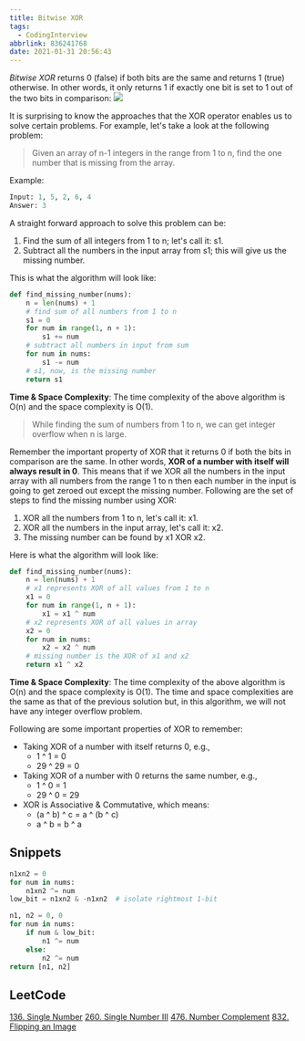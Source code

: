 ```yaml
---
title: Bitwise XOR
tags:
  - CodingInterview
abbrlink: 836241768
date: 2021-01-31 20:56:43
---
```

_Bitwise XOR_ returns 0 (false) if both bits are the same and returns 1 (true) otherwise. In other words, it only returns 1 if exactly one bit is set to 1 out of the two bits in comparison:
![](https://raw.githubusercontent.com/necusjz/p/master/CodingInterview/educative/04.png)

It is surprising to know the approaches that the XOR operator enables us to solve certain problems. For example, let's take a look at the following problem:
> Given an array of n-1 integers in the range from 1 to n, find the one number that is missing from the array.

Example:
```python
Input: 1, 5, 2, 6, 4
Answer: 3
```

A straight forward approach to solve this problem can be:
1. Find the sum of all integers from 1 to n; let's call it: s1.
2. Subtract all the numbers in the input array from s1; this will give us the missing number.

<!--more-->
This is what the algorithm will look like:
```python
def find_missing_number(nums):
    n = len(nums) + 1
    # find sum of all numbers from 1 to n
    s1 = 0
    for num in range(1, n + 1):
        s1 += num
    # subtract all numbers in input from sum
    for num in nums:
        s1 -= num
    # s1, now, is the missing number
    return s1
```

**Time & Space Complexity**: The time complexity of the above algorithm is O(n) and the space complexity is O(1).

> While finding the sum of numbers from 1 to n, we can get integer overflow when n is large.

Remember the important property of XOR that it returns 0 if both the bits in comparison are the same. In other words, **XOR of a number with itself will always result in 0**. This means that if we XOR all the numbers in the input array with all numbers from the range 1 to n then each number in the input is going to get zeroed out except the missing number. Following are the set of steps to find the missing number using XOR:
1. XOR all the numbers from 1 to n, let's call it: x1.
2. XOR all the numbers in the input array, let's call it: x2.
3. The missing number can be found by x1 XOR x2.

Here is what the algorithm will look like:
```python
def find_missing_number(nums):
    n = len(nums) + 1
    # x1 represents XOR of all values from 1 to n
    x1 = 0
    for num in range(1, n + 1):
        x1 = x1 ^ num
    # x2 represents XOR of all values in array
    x2 = 0
    for num in nums:
        x2 = x2 ^ num
    # missing number is the XOR of x1 and x2
    return x1 ^ x2
```

**Time & Space Complexity**: The time complexity of the above algorithm is O(n) and the space complexity is O(1). The time and space complexities are the same as that of the previous solution but, in this algorithm, we will not have any integer overflow problem.

Following are some important properties of XOR to remember:
- Taking XOR of a number with itself returns 0, e.g.,
    - 1 ^ 1 = 0
    - 29 ^ 29 = 0
- Taking XOR of a number with 0 returns the same number, e.g.,
    - 1 ^ 0 = 1
    - 29 ^ 0 = 29
- XOR is Associative & Commutative, which means:
    - (a ^ b) ^ c = a ^ (b ^ c)
    - a ^ b = b ^ a

## Snippets
```python
n1xn2 = 0
for num in nums:
    n1xn2 ^= num
low_bit = n1xn2 & -n1xn2  # isolate rightmost 1-bit

n1, n2 = 0, 0
for num in nums:
    if num & low_bit:
        n1 ^= num
    else:
        n2 ^= num
return [n1, n2]
```

## LeetCode
[136. Single Number](https://leetcode.com/problems/single-number/)
[260. Single Number III](https://leetcode.com/problems/single-number-iii/)
[476. Number Complement](https://leetcode.com/problems/number-complement/)
[832. Flipping an Image](https://leetcode.com/problems/flipping-an-image/)
